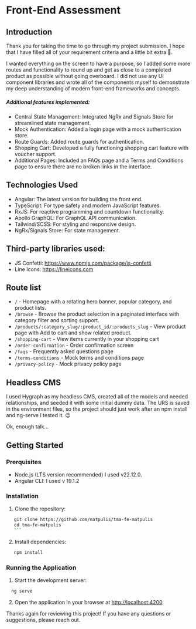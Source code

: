 # Front-End Assessment

## Introduction

Thank you for taking the time to go through my project submission. I hope that I have filled all of your requirement criteria and a little bit extra 🤖.

I wanted everything on the screen to have a purpose, so I added some more routes and functionality to round up and get as close to a completed product as possible without going overboard. I did not use any UI component libraries and wrote all of the components myself to demonstrate my deep understanding of modern front-end frameworks and concepts.

##### Additional features implemented:

- Central State Management: Integrated NgRx and Signals Store for streamlined state management.
- Mock Authentication: Added a login page with a mock authentication store.
- Route Guards: Added route guards for authentication.
- Shopping Cart: Developed a fully functioning shopping cart feature with voucher support.
- Additional Pages: Included an FAQs page and a Terms and Conditions page to ensure there are no broken links in the interface.

## Technologies Used

- Angular: The latest version for building the front end.
- TypeScript: For type safety and modern JavaScript features.
- RxJS: For reactive programming and countdown functionality.
- Apollo GraphQL: For GraphQL API communication.
- Tailwind/SCSS: For styling and responsive design.
- NgRx/Signals Store: For state management.

## Third-party libraries used:

- JS Confetti: https://www.npmjs.com/package/js-confetti
- Line Icons: https://lineicons.com

## Route list

- `/` - Homepage with a rotating hero banner, popular category, and product lists.
- `/browse` - Browse the product selection in a paginated interface with category filter and sorting support.
- `/products/:category_slug/:product_id/:products_slug` - View product page with Add to cart and show related product.
- `/shopping-cart` - View items currently in your shopping cart
- `/order-confirmation` - Order confirmation screen
- `/faqs` - Frequently asked questions page
- `/terms-conditions` - Mock terms and conditions page
- `/privacy-policy` - Mock privacy policy page

## Headless CMS

I used Hygraph as my headless CMS, created all of the models and needed relationships, and seeded it with some initial dummy data. The URS is saved in the environment files, so the project should just work after an npm install and ng-serve I tested it. 😉

Ok, enough talk...

## Getting Started

### Prerquisites

- Node.js (LTS version recommended) I used v22.12.0.
- Angular CLI: I used v 19.1.2

### Installation

1. Clone the repository:

````bash
   git clone https://github.com/matpulis/tma-fe-matpulis
   cd tma-fe-matpulis
   ```
````

2. Install dependencies:

```bash
   npm install
```

### Running the Application

1. Start the development server:

```bash
  ng serve
```

2. Open the application in your browser at [http://localhost:4200](http://localhost:4200).

Thanks again for reviewing this project!
If you have any questions or suggestions, please reach out.
